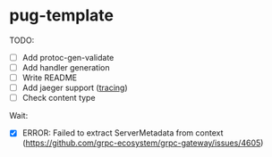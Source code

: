 # pug-template

TODO:
- [ ] Add protoc-gen-validate
- [ ] Add handler generation
- [ ] Write README
- [ ] Add jaeger support ([tracing](https://grpc-ecosystem.github.io/grpc-gateway/docs/operations/tracing/))
- [ ] Check content type

Wait:
- [x] ERROR: Failed to extract ServerMetadata from context (https://github.com/grpc-ecosystem/grpc-gateway/issues/4605)
